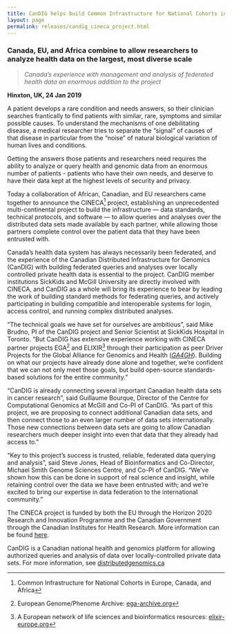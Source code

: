 ```yaml
---
title: CanDIG helps build Common Infrastructure for National Cohorts in Europe, Canada, and Africa
layout: page
permalink: releases/candig_cineca_project.html
---
```


### Canada, EU, and Africa combine to allow researchers to analyze health data on the largest, most diverse scale

> *Canada’s experience with management and analysis of federated health
> data an enormous addition to the project*

**Hinxton, UK, 24 Jan 2019**

A patient develops a rare condition and needs answers, so their
clinician searches frantically to find patients with similar, rare,
symptoms and similar possible causes. To understand the mechanisms of
one debilitating disease, a medical researcher tries to separate the
“signal” of causes of that disease in particular from the “noise” of
natural biological variation of human lives and conditions.

Getting the answers those patients and researchers need requires the
ability to analyze or query health and genomic data from an enormous
number of patients - patients who have their own needs, and deserve to
have their data kept at the highest levels of security and privacy.

Today a collaboration of African, Canadian, and EU researchers came
together to announce the CINECA[^1] project, establishing an
unprecedented multi-continental project to build the infrastructure
&mdash; data standards, technical protocols, and software &mdash; to allow
queries and analyses over the distributed data sets made available
by each partner, while allowing those partners complete control
over the patient data that they have been entrusted with.

Canada’s health data system has always necessarily been federated, and
the experience of the Canadian Distributed Infrastructure for Genomics
(CanDIG) with building federated queries and analyses over locally
controlled private health data is essential to the project. CanDIG
member institutions SickKids and McGill University are directly involved
with CINECA, and CanDIG as a whole will bring its experience to bear by
leading the work of building standard methods for federating queries,
and actively participating in building compatible and interoperable
systems for login, access control, and running complex distributed
analyses.

&ldquo;The technical goals we have set for ourselves are ambitious”, said Mike
Brudno, PI of the CanDIG project and Senior Scientist at SickKids
Hospital in Toronto. “But CanDIG has extensive experience working with
CINECA partner projects EGA[^2] and ELIXIR[^3] through their
participation as peer Driver Projects for the Global Alliance for
Genomics and Health ([*GA4GH*](https://www.ga4gh.org)). Building on what
our projects have already done alone and together, we’re confident that
we can not only meet those goals, but build open-source standards-based
solutions for the entire community.&rdquo;

&ldquo;CanDIG is already connecting several important Canadian health data
sets in cancer research&rdquo;, said Guillaume Bourque, Director of the Centre
for Computational Genomics at McGill and Co-PI of CanDIG. &ldquo;As part of
this project, we are proposing to connect additional Canadian data sets,
and then connect those to an even larger number of data sets
internationally. Those new connections between data sets are going to
allow Canadian researchers much deeper insight into even that data that
they already had access to.&rdquo;

&ldquo;Key to this project’s success is trusted, reliable, federated data
querying and analysis&rdquo;, said Steve Jones, Head of Bioinformatics and
Co-Director, Michael Smith Genome Sciences Centre, and Co-PI of CanDIG.
&ldquo;We’ve shown how this can be done in support of real science and
insight, while retaining control over the data we have been entrusted
with; and we’re excited to bring our expertise in data federation to the
international community.&rdquo;

The CINECA project is funded by both the EU through the Horizon 2020
Research and Innovation Programme and the Canadian Government through
the Canadian Institutes for Health Research.  More information can
be found [here](https://www.ebi.ac.uk/about/news/press-releases/CINECA-facilitates-transcontinental-human-data-exchange).

CanDIG is a Canadian national health and genomics platform for allowing
authorized queries and analysis of data over locally-controlled private
data sets. For more information, see
[distributedgenomics.ca](https://www.distributedgenomics.ca/)

[^1]: Common Infrastructure for National Cohorts in Europe, Canada, and Africa

[^2]: European Genome/Phenome Archive: [ega-archive.org](https://ega-archive.org)

[^3]: A European network of life sciences and bioinformatics resources: [elixir-europe.org](https://www.elixir-europe.org)


